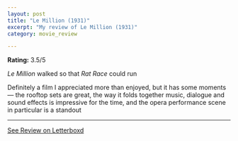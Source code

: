```yaml
---
layout: post
title: "Le Million (1931)"
excerpt: "My review of Le Million (1931)"
category: movie_review

---
```


**Rating:** 3.5/5

<i>Le Million</i> walked so that <i>Rat Race</i> could run

Definitely a film I appreciated more than enjoyed, but it has some moments — the rooftop sets are great, the way it folds together music, dialogue and sound effects is impressive for the time, and the opera performance scene in particular is a standout

<hr>

[See Review on Letterboxd](https://boxd.it/3SWDG7)
